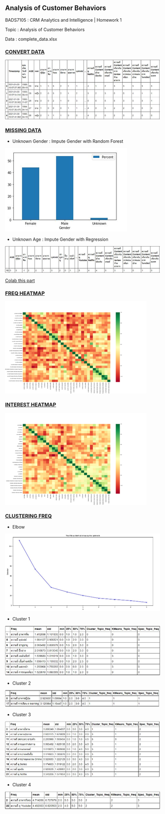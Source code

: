 ## **Analysis of Customer Behaviors**

BADS7105 : CRM Analytics and Intelligence | Homework 1

Topic : Analysis of Customer Behaviors

Data : complete_data.xlsx

### <ins> CONVERT DATA </ins>

<p >
 <img  src="./HW1_CONVERT_TO_SCORE.JPG">
</p>

### <ins> MISSING DATA </ins>

- Unknown Gender : Impute Gender with Random Forest 

<p >
 <img  src="./HW1_IMPUTE_GENDER.JPG">
</p>

- Unknown Age : Impute Gender with Regression

<p >
 <img  src="./HW1_IMPUTE_AGE.JPG">
</p>

[Colab this part](https://github.com/theptat002/BADS7105-CRM-Analytics-and-Intelligence/blob/main/Homework%2001/BADS7105_Homework_01_PART02_Impute_Missing.ipynb)

### <ins> FREQ HEATMAP </ins>

<p>
 <img  width="460" height="300" src="./heat_map_freq.png">
</p>

### <ins> INTEREST HEATMAP </ins>

<p>
 <img  width="460" height="300" src="./heat_map_interest.png">
</p>

### <ins> CLUSTERING FREQ </ins>

- Elbow

<p>
 <img   src="./HW_CLUSTER_FREQ.JPG">
</p>

- Cluster 1 

<p>
 <img   src="./HW1_CLUSTER_FREQ_G1_GENERAL_AC.JPG">
</p>

- Cluster 2

<p>
 <img   src="./HW1_CLUSTER_FREQ_G2_SUSHI_LEARNING.JPG">
</p>

- Cluster 3

<p>
 <img   src="./HW1_CLUSTER_FREQ_G3_ZUZA_RELAX.JPG">
</p>

- Cluster 4

<p>
 <img   src="./HW1_CLUSTER_FREQ_G4_THAI_YOUTUBE.JPG">
</p>
